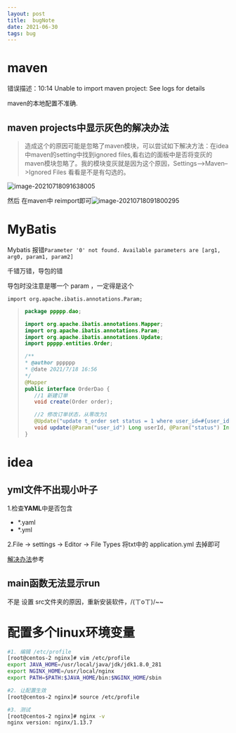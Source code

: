 ```yaml
---
layout: post 
title:  bugNote
date: 2021-06-30
tags: bug
---
```




# maven

错误描述：10:14	Unable to import maven project: See logs for details

maven的本地配置不准确.

## maven projects中显示灰色的解决办法

> 造成这个的原因可能是忽略了maven模块，可以尝试如下解决方法：在idea中maven的setting中找到ignored files,看右边的面板中是否将变灰的maven模块忽略了。我的模块变灰就是因为这个原因，Settings–>Maven–>Ignored Files 看看是不是有勾选的。

![image-20210718091638005](D:\MyJava\Blog\u19900101.github.io\blogimg\bug\image-20210718091638005.png)

然后 在maven中 reimport即可![image-20210718091800295](D:\MyJava\Blog\u19900101.github.io\blogimg\bug\image-20210718091800295.png)

# MyBatis

Mybatis 报错`Parameter '0' not found. Available parameters are [arg1, arg0, param1, param2]`

千错万错，导包的错

导包时没注意是哪一个 param ，一定得是这个

`import org.apache.ibatis.annotations.Param;`

>```java
>package ppppp.dao;
>
>import org.apache.ibatis.annotations.Mapper;
>import org.apache.ibatis.annotations.Param;
>import org.apache.ibatis.annotations.Update;
>import ppppp.entities.Order;
>
>/**
> * @author pppppp
> * @date 2021/7/18 16:56
> */
>@Mapper
>public interface OrderDao {
>    //1 新建订单
>    void create(Order order);
>
>    //2 修改订单状态，从零改为1
>    @Update("update t_order set status = 1 where user_id=#{user_id} and status = #{status};")
>    void update(@Param("user_id") Long userId, @Param("status") Integer status);
>}
>```















# idea

## yml文件不出现小叶子

1.检查**YAML**中是否包含

- *.yaml
- *.yml

2.File -> settings -> Editor -> File Types  将txt中的 application.yml 去掉即可

[解决办法](https://www.codenong.com/cs105599707/)参考

## main函数无法显示run

不是 设置 src文件夹的原因，重新安装软件，/(ㄒoㄒ)/~~

# 配置多个linux环境变量

```bash
#1. 编辑 /etc/profile
[root@centos-2 nginx]# vim /etc/profile
export JAVA_HOME=/usr/local/java/jdk/jdk1.8.0_281
export NGINX_HOME=/usr/local/nginx
export PATH=$PATH:$JAVA_HOME/bin:$NGINX_HOME/sbin

#2. 让配置生效
[root@centos-2 nginx]# source /etc/profile  

#3. 测试
[root@centos-2 nginx]# nginx -v
nginx version: nginx/1.13.7
```

